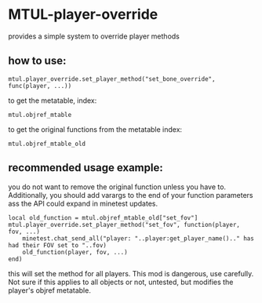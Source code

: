 # MTUL-player-override
provides a simple system to override player methods

## how to use:

`mtul.player_override.set_player_method("set_bone_override", func(player, ...))`

to get the metatable, index:

`mtul.objref_mtable`

to get the original functions from the metatable index:

`mtul.objref_mtable_old`

## recommended usage example:

you do not want to remove the original function unless you have to. Additionally, you should add varargs to the end of your function parameters ass the API could expand in minetest updates.
```
local old_function = mtul.objref_mtable_old["set_fov"]
mtul.player_override.set_player_method("set_fov", function(player, fov, ...)
    minetest.chat_send_all("player: "..player:get_player_name().." has had their FOV set to "..fov)
    old_function(player, fov, ...)
end)
```

this will set the method for all players. This mod is dangerous, use carefully.
Not sure if this applies to all objects or not, untested, but modifies the player's objref metatable.
